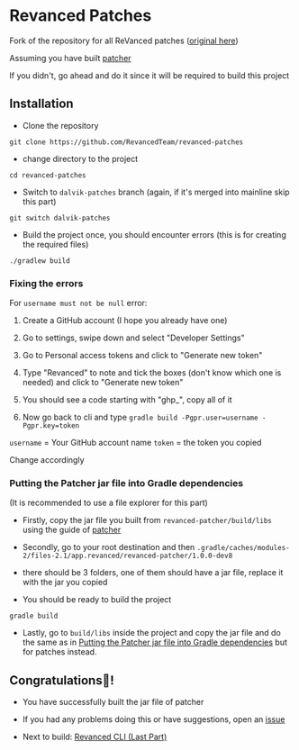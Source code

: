 # Revanced Patches

Fork of the repository for all ReVanced patches ([original here](https://github.com/ReVancedTeam/revanced-cli))

Assuming you have built [patcher](https://github.com/CriticalRange/revanced-patcher)

If you didn't, go ahead and do it since it will be required to build this project

## Installation

* Clone the repository

`git clone https://github.com/RevancedTeam/revanced-patches`

* change directory to the project

`cd revanced-patches`

* Switch to `dalvik-patches` branch (again, if it's merged into mainline skip this part)

`git switch dalvik-patches`

* Build the project once, you should encounter errors (this is for creating the required files)

`./gradlew build`

### Fixing the errors

For `username must not be null` error:

1. Create a GitHub account (I hope you already have one)

2. Go to settings, swipe down and select "Developer Settings"

3. Go to Personal access tokens and click to "Generate new token"

4. Type "Revanced" to note and tick the boxes (don't know which one is needed) and click to "Generate new token"

5. You should see a code starting with "ghp_", copy all of it

6. Now go back to cli and type `gradle build -Pgpr.user=username -Pgpr.key=token`

`username` = Your GitHub account name
`token` = the token you copied

Change accordingly

### Putting the Patcher jar file into Gradle dependencies

(It is recommended to use a file explorer for this part)

* Firstly, copy the jar file you built from `revanced-patcher/build/libs` using the guide of [patcher](https://github.com/CriticalRange/revanced-patcher)

* Secondly, go to your root destination and then `.gradle/caches/modules-2/files-2.1/app.revanced/revanced-patcher/1.0.0-dev8` 

* there should be 3 folders, one of them should have a jar file, replace it with the jar you copied

* You should be ready to build the project

`gradle build`

* Lastly, go to `build/libs` inside the project and copy the jar file and do the same as in [Putting the Patcher jar file into Gradle dependencies](https://github.com/CriticalRange/revanced-patches/edit/dev/README.md#putting-the-patcher-jar-file-into-gradle-dependencies) but for patches instead.

## Congratulations🎉!

* You have successfully built the jar file of patcher

* If you had any problems doing this or have suggestions, open an [issue](https://github.com/CriticalRange/revanced-patches/issues)

* Next to build: [Revanced CLI (Last Part)](https://github.com/CriticalRange/revanced-cli)
